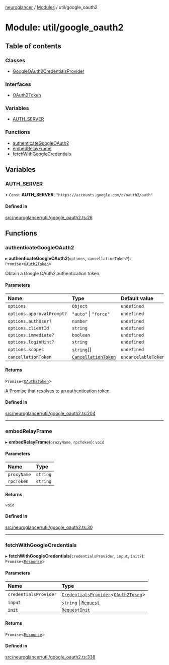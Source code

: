 [neuroglancer](../README.md) / [Modules](../modules.md) / util/google\_oauth2

# Module: util/google\_oauth2

## Table of contents

### Classes

- [GoogleOAuth2CredentialsProvider](../classes/util_google_oauth2.GoogleOAuth2CredentialsProvider.md)

### Interfaces

- [OAuth2Token](../interfaces/util_google_oauth2.OAuth2Token.md)

### Variables

- [AUTH\_SERVER](util_google_oauth2.md#auth_server)

### Functions

- [authenticateGoogleOAuth2](util_google_oauth2.md#authenticategoogleoauth2)
- [embedRelayFrame](util_google_oauth2.md#embedrelayframe)
- [fetchWithGoogleCredentials](util_google_oauth2.md#fetchwithgooglecredentials)

## Variables

### AUTH\_SERVER

• `Const` **AUTH\_SERVER**: ``"https://accounts.google.com/o/oauth2/auth"``

#### Defined in

[src/neuroglancer/util/google_oauth2.ts:26](https://github.com/ActiveBrainAtlas2/neuroglancer/blob/1beb5d34/src/neuroglancer/util/google_oauth2.ts#L26)

## Functions

### authenticateGoogleOAuth2

▸ **authenticateGoogleOAuth2**(`options`, `cancellationToken?`): `Promise`<[`OAuth2Token`](../interfaces/util_google_oauth2.OAuth2Token.md)\>

Obtain a Google OAuth2 authentication token.

#### Parameters

| Name | Type | Default value |
| :------ | :------ | :------ |
| `options` | `Object` | `undefined` |
| `options.approvalPrompt?` | ``"auto"`` \| ``"force"`` | `undefined` |
| `options.authUser?` | `number` | `undefined` |
| `options.clientId` | `string` | `undefined` |
| `options.immediate?` | `boolean` | `undefined` |
| `options.loginHint?` | `string` | `undefined` |
| `options.scopes` | `string`[] | `undefined` |
| `cancellationToken` | [`CancellationToken`](../interfaces/util_cancellation.CancellationToken.md) | `uncancelableToken` |

#### Returns

`Promise`<[`OAuth2Token`](../interfaces/util_google_oauth2.OAuth2Token.md)\>

A Promise that resolves to an authentication token.

#### Defined in

[src/neuroglancer/util/google_oauth2.ts:204](https://github.com/ActiveBrainAtlas2/neuroglancer/blob/1beb5d34/src/neuroglancer/util/google_oauth2.ts#L204)

___

### embedRelayFrame

▸ **embedRelayFrame**(`proxyName`, `rpcToken`): `void`

#### Parameters

| Name | Type |
| :------ | :------ |
| `proxyName` | `string` |
| `rpcToken` | `string` |

#### Returns

`void`

#### Defined in

[src/neuroglancer/util/google_oauth2.ts:30](https://github.com/ActiveBrainAtlas2/neuroglancer/blob/1beb5d34/src/neuroglancer/util/google_oauth2.ts#L30)

___

### fetchWithGoogleCredentials

▸ **fetchWithGoogleCredentials**(`credentialsProvider`, `input`, `init?`): `Promise`<[`Response`](annotation_annotation_layer_state._internal_.md#response)\>

#### Parameters

| Name | Type |
| :------ | :------ |
| `credentialsProvider` | [`CredentialsProvider`](../classes/credentials_provider.CredentialsProvider.md)<[`OAuth2Token`](../interfaces/util_google_oauth2.OAuth2Token.md)\> |
| `input` | `string` \| [`Request`](annotation_annotation_layer_state._internal_.md#request) |
| `init` | [`RequestInit`](../interfaces/annotation_annotation_layer_state._internal_.RequestInit.md) |

#### Returns

`Promise`<[`Response`](annotation_annotation_layer_state._internal_.md#response)\>

#### Defined in

[src/neuroglancer/util/google_oauth2.ts:338](https://github.com/ActiveBrainAtlas2/neuroglancer/blob/1beb5d34/src/neuroglancer/util/google_oauth2.ts#L338)
